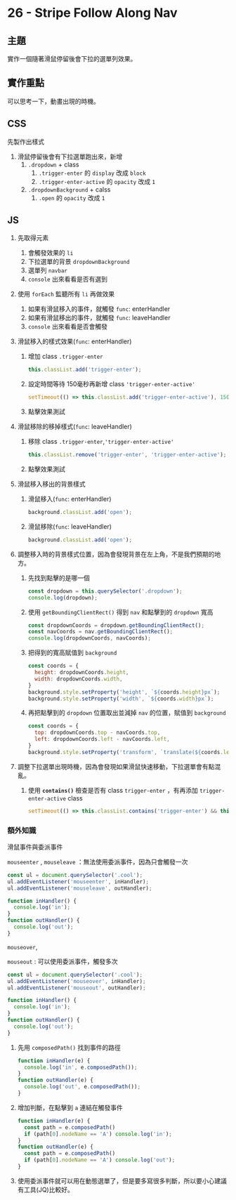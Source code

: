# 26 - Stripe Follow Along Nav

## 主題
實作一個隨著滑鼠停留後會下拉的選單列效果。

## 實作重點

可以思考一下，動畫出現的時機。

## CSS

先製作出樣式

1.  滑鼠停留後會有下拉選單跑出來，新增
    1. `.dropdown` + class
        1. `.trigger-enter` 的 `display` 改成 `block`
        2.  `.trigger-enter-active` 的 `opacity` 改成 `1`
    2. `.dropdownBackground` + calss
        1. `.open` 的 `opacity` 改成 `1`

## JS

1. 先取得元素
    1. 會觸發效果的 `li`
    2. 下拉選單的背景 `dropdownBackground`
    3. 選單列 `navbar`
    4. `console` 出來看看是否有選到
2. 使用 `forEach` 監聽所有 `li` 再做效果
    1. 如果有滑鼠移入的事件，就觸發 `func`: enterHandler
    2. 如果有滑鼠移出的事件，就觸發 `func`: leaveHandler
    3. `console` 出來看看是否會觸發
3. 滑鼠移入的樣式效果(`func`: enterHandler)
    1. 增加 class `.trigger-enter`
        
        ```jsx
        this.classList.add('trigger-enter');
        ```
        
    2. 設定時間等待 150毫秒再新增 class `'trigger-enter-active'`
        
        ```jsx
        setTimeout(() => this.classList.add('trigger-enter-active'), 150)
        ```
        
    3. 點擊效果測試
4. 滑鼠移除的移掉樣式(`func`: leaveHandler)
    1. 移除 class `.trigger-enter`,`'trigger-enter-active'`
        
        ```jsx
        this.classList.remove('trigger-enter', 'trigger-enter-active');
        ```
        
    2. 點擊效果測試
5. 滑鼠移入移出的背景樣式
    1. 滑鼠移入(`func`: enterHandler)
        
        ```jsx
        background.classList.add('open');
        ```
        
    2. 滑鼠移除(`func`: leaveHandler)
        
        ```jsx
        background.classList.add('open');
        ```
        
6. 調整移入時的背景樣式位置，因為會發現背景在左上角，不是我們預期的地方。
    1. 先找到點擊的是哪一個
        
        ```jsx
        const dropdown = this.querySelector('.dropdown');
        console.log(dropdown);
        ```
        
    2. 使用 `getBoundingClientRect()` 得到 `nav` 和點擊到的 `dropdown` 寬高
        
        ```jsx
        const dropdownCoords = dropdown.getBoundingClientRect();
        const navCoords = nav.getBoundingClientRect();
        console.log(dropdownCoords, navCoords);
        ```
        
    3. 把得到的寬高賦值到 `background` 
        
        ```jsx
        const coords = {
          height: dropdownCoords.height,
          width: dropdownCoords.width,
        }
        background.style.setProperty('height', `${coords.height}px`);
        background.style.setProperty('width', `${coords.width}px`);
        ```
        
    4. 再把點擊到的 `dropdown` 位置取出並減掉 `nav` 的位置，賦值到 `background` 
        
        ```jsx
        const coords = {
          top: dropdownCoords.top - navCoords.top,
          left: dropdownCoords.left - navCoords.left,
        }
        background.style.setProperty('transform', `translate(${coords.left}px, ${coords.top}px)`);
        ```
        
7. 調整下拉選單出現時機，因為會發現如果滑鼠快速移動，下拉選單會有點混亂。
    1. 使用 **`contains()`** 檢查是否有 class `trigger-enter` ，有再添加 `trigger-enter-active` class
        
        ```jsx
        setTimeout(() => this.classList.contains('trigger-enter') && this.classList.add('trigger-enter-active'), 150) 
        ```
        

### 額外知識

滑鼠事件與委派事件

`mouseenter` , 
`mouseleave` ：無法使用委派事件，因為只會觸發一次

```jsx
const ul = document.querySelector('.cool');
ul.addEventListener('mouseenter', inHandler);
ul.addEventListener('mouseleave', outHandler);

function inHandler() {
  console.log('in');
}
function outHandler() {
  console.log('out');
}
```

`mouseover`,

`mouseout` : 可以使用委派事件，觸發多次

```jsx
const ul = document.querySelector('.cool');
ul.addEventListener('mouseover', inHandler);
ul.addEventListener('mouseout', outHandler);

function inHandler() {
  console.log('in');
}
function outHandler() {
  console.log('out');
}
```

1. 先用 `composedPath()` 找到事件的路徑
    
    ```jsx
    function inHandler(e) {
      console.log('in', e.composedPath());
    }
    function outHandler(e) {
      console.log('out', e.composedPath());
    }
    ```
    
2. 增加判斷，在點擊到 `a` 連結在觸發事件
    
    ```jsx
    function inHandler(e) {
      const path = e.composedPath()
      if (path[0].nodeName == 'A') console.log('in');
    }
    function outHandler(e) {
      const path = e.composedPath()
      if (path[0].nodeName == 'A') console.log('out');
    }
    ```
    
3. 使用委派事件就可以用在動態選單了，但是要多寫很多判斷，所以要小心建議有工具(JQ)比較好。